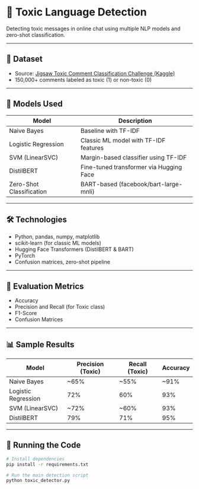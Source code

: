 # 🧪 Toxic Language Detection

Detecting toxic messages in online chat using multiple NLP models and zero-shot classification.

---

## 📂 Dataset

- Source: [Jigsaw Toxic Comment Classification Challenge (Kaggle)](https://www.kaggle.com/competitions/jigsaw-toxic-comment-classification-challenge)  
- 150,000+ comments labeled as toxic (1) or non-toxic (0)

---

## 🧠 Models Used

| Model                     | Description                                  |
|--------------------------|----------------------------------------------|
| Naive Bayes              | Baseline with TF-IDF                         |
| Logistic Regression      | Classic ML model with TF-IDF features        |
| SVM (LinearSVC)          | Margin-based classifier using TF-IDF         |
| DistilBERT               | Fine-tuned transformer via Hugging Face      |
| Zero-Shot Classification | BART-based (facebook/bart-large-mnli)        |

---

## 🛠️ Technologies

- Python, pandas, numpy, matplotlib  
- scikit-learn (for classic ML models)  
- Hugging Face Transformers (DistilBERT & BART)  
- PyTorch  
- Confusion matrices, zero-shot pipeline

---

## 🧪 Evaluation Metrics

- Accuracy  
- Precision and Recall (for Toxic class)  
- F1-Score  
- Confusion Matrices

---

## 📊 Sample Results

| Model               | Precision (Toxic) | Recall (Toxic) | Accuracy |
|--------------------|-------------------|----------------|----------|
| Naive Bayes        | ~65%              | ~55%           | ~91%     |
| Logistic Regression| 72%               | 60%            | 93%      |
| SVM (LinearSVC)    | ~72%              | ~60%           | 93%      |
| DistilBERT         | 79%               | 71%            | 95%      |

---

## 🚀 Running the Code

```bash
# Install dependencies
pip install -r requirements.txt

# Run the main detection script
python toxic_detector.py
